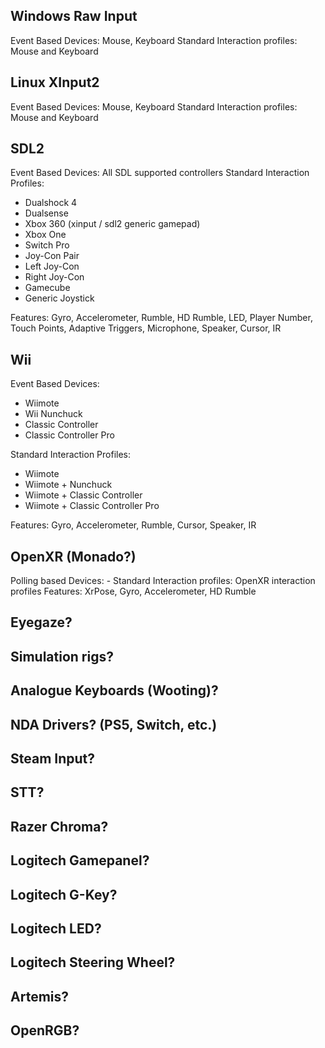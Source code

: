 ## Windows Raw Input
Event Based
Devices: Mouse, Keyboard
Standard Interaction profiles: Mouse and Keyboard

## Linux XInput2
Event Based
Devices: Mouse, Keyboard
Standard Interaction profiles: Mouse and Keyboard

## SDL2
Event Based
Devices: All SDL supported controllers
Standard Interaction Profiles: 

- Dualshock 4
- Dualsense
- Xbox 360 (xinput / sdl2 generic gamepad)
- Xbox One
- Switch Pro
- Joy-Con Pair
- Left Joy-Con
- Right Joy-Con
- Gamecube
- Generic Joystick

Features: Gyro, Accelerometer, Rumble, HD Rumble, LED, Player Number, Touch Points, Adaptive Triggers, Microphone, Speaker, Cursor, IR

## Wii
Event Based
Devices: 

- Wiimote
- Wii Nunchuck
- Classic Controller
- Classic Controller Pro

Standard Interaction Profiles: 

- Wiimote
- Wiimote + Nunchuck
- Wiimote + Classic Controller
- Wiimote + Classic Controller Pro

Features: Gyro, Accelerometer, Rumble, Cursor, Speaker, IR

## OpenXR (Monado?)
Polling based
Devices: -
Standard Interaction profiles: OpenXR interaction profiles
Features: XrPose, Gyro, Accelerometer, HD Rumble

## Eyegaze?
## Simulation rigs?
## Analogue Keyboards (Wooting)?
## NDA Drivers? (PS5, Switch, etc.)
## Steam Input?
## STT?
## Razer Chroma?
## Logitech Gamepanel?
## Logitech G-Key?
## Logitech LED?
## Logitech Steering Wheel?
## Artemis?
## OpenRGB?
